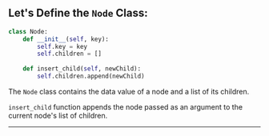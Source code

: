 <!--{type:code centered}-->
<!--{title:Let's Define the `Node` Class}-->

## Let's Define the `Node` Class:
```Python
class Node:
    def __init__(self, key):
        self.key = key
        self.children = []
    
    def insert_child(self, newChild):
        self.children.append(newChild)
```

The `Node` class contains the data value of a node and a list of its children.

`insert_child` function appends the node passed as an argument to the current node's list of children. 

-----------------------------------------------------------------------------------------------------

[for speaker]: <> (-Now that we understand the structure of a tree and the common terminology used to describe elements of a tree, let's think of how we would implement the structure in Python.)

[for speaker]: <> (It may be tempting to declare a class called `Tree` in which we store all the nodes in the class. While this approach makes sense, it can often lead to confusion and does not have built-in functionality for relationships between the nodes in the tree. When you realize that a class for the tree itself is not necessary, you may think of a second approach, which is the standard implementation. Instead,...)

[for speaker]: <> (for this implementation, we will declare a class `Node` in which in each instance of the class represents a node of the tree.  The `Node` class contains the data value of a node and a list of its children. This implementation also includes an `insert_child` function that simply appends the node passed as an argument to the current node's list of children. Since each node has its children stored in it, the structure of the tree is maintained, making the `Tree` class unnecessary. You may be asking why we don't keep track of each node's parent. While this may be useful or necessary for some more advanced types of trees, it is not needed to implement a base tree that we're currently investigating.)

